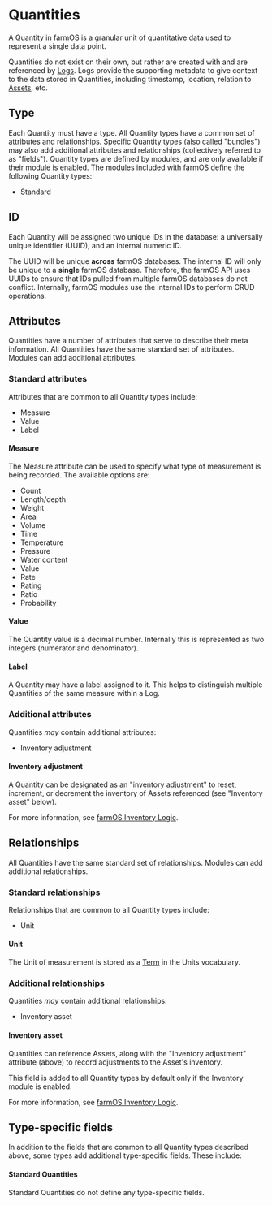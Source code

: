 # Quantities

A Quantity in farmOS is a granular unit of quantitative data used to represent
a single data point.

Quantities do not exist on their own, but rather are created with and are
referenced by [Logs](/model/type/log). Logs provide the supporting metadata to
give context to the data stored in Quantities, including timestamp, location,
relation to [Assets](/model/type/asset), etc.

## Type

Each Quantity must have a type. All Quantity types have a common set of
attributes and relationships. Specific Quantity types (also called "bundles")
may also add additional attributes and relationships (collectively referred to
as "fields"). Quantity types are defined by modules, and are only available if
their module is enabled. The modules included with farmOS define the following
Quantity types:

- Standard

## ID

Each Quantity will be assigned two unique IDs in the database: a universally
unique identifier (UUID), and an internal numeric ID.

The UUID will be unique **across** farmOS databases. The internal ID will only
be unique to a **single** farmOS database. Therefore, the farmOS API uses UUIDs
to ensure that IDs pulled from multiple farmOS databases do not conflict.
Internally, farmOS modules use the internal IDs to perform CRUD operations.

## Attributes

Quantities have a number of attributes that serve to describe their meta
information. All Quantities have the same standard set of attributes. Modules
can add additional attributes.

### Standard attributes

Attributes that are common to all Quantity types include:

- Measure
- Value
- Label

#### Measure

The Measure attribute can be used to specify what type of measurement is being
recorded. The available options are:

- Count
- Length/depth
- Weight
- Area
- Volume
- Time
- Temperature
- Pressure
- Water content
- Value
- Rate
- Rating
- Ratio
- Probability

#### Value

The Quantity value is a decimal number. Internally this is represented as two
integers (numerator and denominator).

#### Label

A Quantity may have a label assigned to it. This helps to distinguish multiple
Quantities of the same measure within a Log.

### Additional attributes

Quantities *may* contain additional attributes:

- Inventory adjustment

#### Inventory adjustment

A Quantity can be designated as an "inventory adjustment" to reset, increment,
or decrement the inventory of Assets referenced (see "Inventory asset" below).

For more information, see [farmOS Inventory Logic](/model/logic/inventory).

## Relationships

All Quantities have the same standard set of relationships. Modules can add
additional relationships.

### Standard relationships

Relationships that are common to all Quantity types include:

- Unit

#### Unit

The Unit of measurement is stored as a [Term](/model/type/term) in the Units
vocabulary.

### Additional relationships

Quantities *may* contain additional relationships:

- Inventory asset

#### Inventory asset

Quantities can reference Assets, along with the "Inventory adjustment"
attribute (above) to record adjustments to the Asset's inventory.

This field is added to all Quantity types by default only if the Inventory
module is enabled.

For more information, see [farmOS Inventory Logic](/model/logic/inventory).

## Type-specific fields

In addition to the fields that are common to all Quantity types described
above, some types add additional type-specific fields. These include:

#### Standard Quantities

Standard Quantities do not define any type-specific fields.
